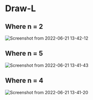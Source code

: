 # Draw-L
## Where n = 2
![Screenshot from 2022-06-21 13-42-12](https://user-images.githubusercontent.com/49316250/174791151-58beed70-5306-4600-b1d8-53bbfdcf0f77.png)

## Where n = 5
![Screenshot from 2022-06-21 13-41-43](https://user-images.githubusercontent.com/49316250/174791174-3bbd72f2-35f2-4349-9740-235cfffd98c2.png)

## Where n = 4
![Screenshot from 2022-06-21 13-41-20](https://user-images.githubusercontent.com/49316250/174791197-d01b2f0d-25ab-44c2-a211-10029950c762.png)
